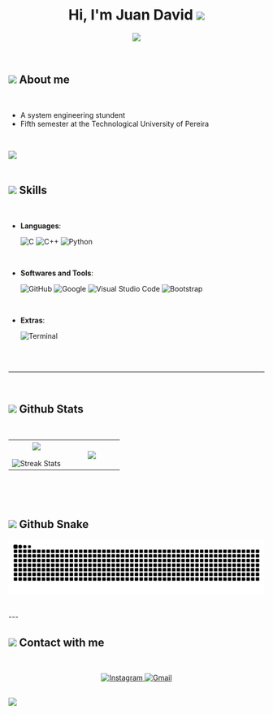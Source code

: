 <h1 align="center"><b>Hi, I'm Juan David </b><img src="https://media.giphy.com/media/hvRJCLFzcasrR4ia7z/giphy.gif" width="35"></h1>
<!--  -->
<p align="center">
  <a href="https://github.com/DenverCoder1/readme-typing-svg">
    <img src="https://readme-typing-svg.herokuapp.com?font=Time+New+Roman&color=cyan&size=25&center=true&vCenter=true&width=600&height=100&lines=Juan+David+Lopez+Tapasco++;Enthusiast+About+Mathematics,;System+Engineering+Student,;Colombia">
  </a>
</p>

<br>

## <picture><img src = "https://github.com/7oSkaaa/7oSkaaa/blob/main/Images/about_me.gif?raw=true" width = 50px></picture> About me

<br>

- A system engineering stundent
- Fifth semester at the Technological University of Pereira

<br>

<img src="https://user-images.githubusercontent.com/73097560/115834477-dbab4500-a447-11eb-908a-139a6edaec5c.gif"><br><br>

## <img src="https://media2.giphy.com/media/QssGEmpkyEOhBCb7e1/giphy.gif?cid=ecf05e47a0n3gi1bfqntqmob8g9aid1oyj2wr3ds3mg700bl&rid=giphy.gif" width ="25"><b> Skills</b>

<br>

<p align="center">

- **Languages**:

  ![C](https://img.shields.io/badge/C%20-%232370ED.svg?style=for-the-badge&logo=c&logoColor=white)
  ![C++](https://img.shields.io/badge/C++%20-%2300599C.svg?style=for-the-badge&logo=c%2B%2B&logoColor=white)
  ![Python](https://img.shields.io/badge/Python%20-%2314354C.svg?style=for-the-badge&logo=python&logoColor=white)

<br>   
  

- **Softwares and Tools**:

 
  ![GitHub](https://img.shields.io/badge/github-%23121011.svg?style=for-the-badge&logo=github&logoColor=white)
  ![Google](https://img.shields.io/badge/google-%234285F4.svg?style=for-the-badge&logo=google&logoColor=white)
  ![Visual Studio Code](https://img.shields.io/badge/Visual%20Studio%20Code-0078d7.svg?style=for-the-badge&logo=visual-studio-code&logoColor=white)
  ![Bootstrap](https://img.shields.io/badge/Bootstrap-7952B3.svg?style=for-the-badge&logo=bootstrap&logoColor=white)

<br>

- **Extras**:

  ![Terminal](https://img.shields.io/badge/Terminal-%23054020?style=for-the-badge&logo=gnu-bash&logoColor=white)

</p>

<br>
<br>

---

<br>

## <img src="https://media.giphy.com/media/iY8CRBdQXODJSCERIr/giphy.gif" width="35"><b> Github Stats </b>

<br>

<!--- Stats & Trophy (start) -->
<p align="center">
  <!--- Stats (start) -->
  <table align="center">
    <tr border="none">
      <td width="50%" align="center">
        <img align="center" src="https://github-readme-stats.vercel.app/api?username=Juan-Pan&theme=dark&show_icons=true&count_private=true" />
        <br><br>
        <img title="🔥 GitHub Streak Stats" alt="Streak Stats" src="https://github-readme-streak-stats.herokuapp.com/?user=Juan-Pan&theme=dark&hide_border=false" />
      </td>
      <td width="50%" align="center">
        <img align="center" src="https://github-readme-stats.vercel.app/api/top-langs/?username=Juan-Pan&theme=dark&hide_border=false&langs_count=10"/>
      </td>
    </tr>
  </table>
</p>

<!--- stats (end) -->

<br>
<br>
<br>

<!-- Snake start-->
## <img src="https://media.giphy.com/media/iY8CRBdQXODJSCERIr/giphy.gif" width="35"><b> Github Snake </b>
<p align="center">
  <picture>
    <source media="(prefers-color-scheme: dark)" srcset="https://raw.githubusercontent.com/Juan-Pan/Juan-Pan/output/github-contribution-grid-snake-dark.svg">
    <source media="(prefers-color-scheme: light)" srcset="https://raw.githubusercontent.com/Juan-Pan/Juan-Pan/output/github-contribution-grid-snake.svg">
    <img alt="github contribution grid snake animation" src="https://raw.githubusercontent.com/Juan-Pan/Juan-Pan/output/github-contribution-grid-snake.svg">
  </picture>
</p>
<!--Snake end-->

<br>
---
<br>
<!--Contact with me start-->

## <img src="https://user-images.githubusercontent.com/74038190/216120981-b9507c36-0e04-4469-8e27-c99271b45ba5.png" width ="30"><b> Contact with me</b>

<br>
<div align='left'>

<p align="center">
  <a href="https://www.instagram.com/juand.lopez7/profilecard/?igsh=MWt5NHY3NDRuaHJpcA==" target="_blank">
    <img src="https://img.shields.io/badge/Instagram-E4405F?style=for-the-badge&logo=instagram&logoColor=white" alt="Instagram">
  </a>
  <a href="mailto:lopeztapasco23@gmail.com">
    <img src="https://img.shields.io/badge/Gmail-D14836?style=for-the-badge&logo=gmail&logoColor=white" alt="Gmail">
  </a>
</p>
</div>
<!--Contact with me end -->
<br>
<img src="https://user-images.githubusercontent.com/73097560/115834477-dbab4500-a447-11eb-908a-139a6edaec5c.gif">

